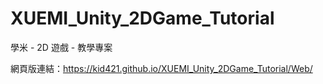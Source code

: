 # XUEMI_Unity_2DGame_Tutorial
 學米 - 2D 遊戲 - 教學專案

網頁版連結：https://kid421.github.io/XUEMI_Unity_2DGame_Tutorial/Web/